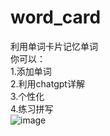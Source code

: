 # word_card
 利用单词卡片记忆单词  
 你可以：  
 1.添加单词  
 2.利用chatgpt详解  
 3.个性化  
 4.练习拼写  
![image](https://github.com/user-attachments/assets/c5561d92-5b0e-45ca-8547-d4b6f95d4b1b)
